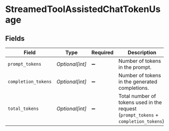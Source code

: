 # StreamedToolAssistedChatTokenUsage


## Fields

| Field                                                                               | Type                                                                                | Required                                                                            | Description                                                                         | Example                                                                             |
| ----------------------------------------------------------------------------------- | ----------------------------------------------------------------------------------- | ----------------------------------------------------------------------------------- | ----------------------------------------------------------------------------------- | ----------------------------------------------------------------------------------- |
| `prompt_tokens`                                                                     | *Optional[int]*                                                                     | :heavy_minus_sign:                                                                  | Number of tokens in the prompt.                                                     | 5                                                                                   |
| `completion_tokens`                                                                 | *Optional[int]*                                                                     | :heavy_minus_sign:                                                                  | Number of tokens in the generated completions.                                      | 7                                                                                   |
| `total_tokens`                                                                      | *Optional[int]*                                                                     | :heavy_minus_sign:                                                                  | Total number of tokens used in the request (`prompt_tokens` + `completion_tokens`). | 12                                                                                  |